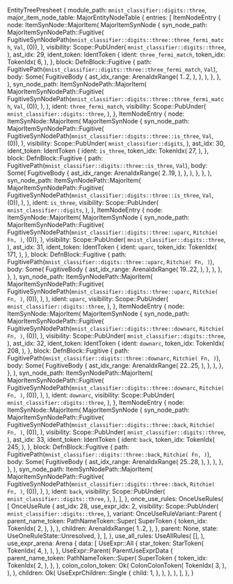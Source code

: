 EntityTreePresheet {
    module_path: `mnist_classifier::digits::three`,
    major_item_node_table: MajorEntityNodeTable {
        entries: [
            ItemNodeEntry {
                node: ItemSynNode::MajorItem(
                    MajorItemSynNode {
                        syn_node_path: MajorItemSynNodePath::Fugitive(
                            FugitiveSynNodePath(`mnist_classifier::digits::three::three_fermi_match`, `Val`, (0)),
                        ),
                        visibility: Scope::PubUnder(
                            `mnist_classifier::digits::three`,
                        ),
                        ast_idx: 29,
                        ident_token: IdentToken {
                            ident: `three_fermi_match`,
                            token_idx: TokenIdx(
                                6,
                            ),
                        },
                        block: DefnBlock::Fugitive {
                            path: FugitivePath(`mnist_classifier::digits::three::three_fermi_match`, `Val`),
                            body: Some(
                                FugitiveBody {
                                    ast_idx_range: ArenaIdxRange(
                                        1..2,
                                    ),
                                },
                            ),
                        },
                    },
                ),
                syn_node_path: ItemSynNodePath::MajorItem(
                    MajorItemSynNodePath::Fugitive(
                        FugitiveSynNodePath(`mnist_classifier::digits::three::three_fermi_match`, `Val`, (0)),
                    ),
                ),
                ident: `three_fermi_match`,
                visibility: Scope::PubUnder(
                    `mnist_classifier::digits::three`,
                ),
            },
            ItemNodeEntry {
                node: ItemSynNode::MajorItem(
                    MajorItemSynNode {
                        syn_node_path: MajorItemSynNodePath::Fugitive(
                            FugitiveSynNodePath(`mnist_classifier::digits::three::is_three`, `Val`, (0)),
                        ),
                        visibility: Scope::PubUnder(
                            `mnist_classifier::digits`,
                        ),
                        ast_idx: 30,
                        ident_token: IdentToken {
                            ident: `is_three`,
                            token_idx: TokenIdx(
                                27,
                            ),
                        },
                        block: DefnBlock::Fugitive {
                            path: FugitivePath(`mnist_classifier::digits::three::is_three`, `Val`),
                            body: Some(
                                FugitiveBody {
                                    ast_idx_range: ArenaIdxRange(
                                        2..19,
                                    ),
                                },
                            ),
                        },
                    },
                ),
                syn_node_path: ItemSynNodePath::MajorItem(
                    MajorItemSynNodePath::Fugitive(
                        FugitiveSynNodePath(`mnist_classifier::digits::three::is_three`, `Val`, (0)),
                    ),
                ),
                ident: `is_three`,
                visibility: Scope::PubUnder(
                    `mnist_classifier::digits`,
                ),
            },
            ItemNodeEntry {
                node: ItemSynNode::MajorItem(
                    MajorItemSynNode {
                        syn_node_path: MajorItemSynNodePath::Fugitive(
                            FugitiveSynNodePath(`mnist_classifier::digits::three::uparc`, `Ritchie(
                                Fn,
                            )`, (0)),
                        ),
                        visibility: Scope::PubUnder(
                            `mnist_classifier::digits::three`,
                        ),
                        ast_idx: 31,
                        ident_token: IdentToken {
                            ident: `uparc`,
                            token_idx: TokenIdx(
                                171,
                            ),
                        },
                        block: DefnBlock::Fugitive {
                            path: FugitivePath(`mnist_classifier::digits::three::uparc`, `Ritchie(
                                Fn,
                            )`),
                            body: Some(
                                FugitiveBody {
                                    ast_idx_range: ArenaIdxRange(
                                        19..22,
                                    ),
                                },
                            ),
                        },
                    },
                ),
                syn_node_path: ItemSynNodePath::MajorItem(
                    MajorItemSynNodePath::Fugitive(
                        FugitiveSynNodePath(`mnist_classifier::digits::three::uparc`, `Ritchie(
                            Fn,
                        )`, (0)),
                    ),
                ),
                ident: `uparc`,
                visibility: Scope::PubUnder(
                    `mnist_classifier::digits::three`,
                ),
            },
            ItemNodeEntry {
                node: ItemSynNode::MajorItem(
                    MajorItemSynNode {
                        syn_node_path: MajorItemSynNodePath::Fugitive(
                            FugitiveSynNodePath(`mnist_classifier::digits::three::downarc`, `Ritchie(
                                Fn,
                            )`, (0)),
                        ),
                        visibility: Scope::PubUnder(
                            `mnist_classifier::digits::three`,
                        ),
                        ast_idx: 32,
                        ident_token: IdentToken {
                            ident: `downarc`,
                            token_idx: TokenIdx(
                                208,
                            ),
                        },
                        block: DefnBlock::Fugitive {
                            path: FugitivePath(`mnist_classifier::digits::three::downarc`, `Ritchie(
                                Fn,
                            )`),
                            body: Some(
                                FugitiveBody {
                                    ast_idx_range: ArenaIdxRange(
                                        22..25,
                                    ),
                                },
                            ),
                        },
                    },
                ),
                syn_node_path: ItemSynNodePath::MajorItem(
                    MajorItemSynNodePath::Fugitive(
                        FugitiveSynNodePath(`mnist_classifier::digits::three::downarc`, `Ritchie(
                            Fn,
                        )`, (0)),
                    ),
                ),
                ident: `downarc`,
                visibility: Scope::PubUnder(
                    `mnist_classifier::digits::three`,
                ),
            },
            ItemNodeEntry {
                node: ItemSynNode::MajorItem(
                    MajorItemSynNode {
                        syn_node_path: MajorItemSynNodePath::Fugitive(
                            FugitiveSynNodePath(`mnist_classifier::digits::three::back`, `Ritchie(
                                Fn,
                            )`, (0)),
                        ),
                        visibility: Scope::PubUnder(
                            `mnist_classifier::digits::three`,
                        ),
                        ast_idx: 33,
                        ident_token: IdentToken {
                            ident: `back`,
                            token_idx: TokenIdx(
                                245,
                            ),
                        },
                        block: DefnBlock::Fugitive {
                            path: FugitivePath(`mnist_classifier::digits::three::back`, `Ritchie(
                                Fn,
                            )`),
                            body: Some(
                                FugitiveBody {
                                    ast_idx_range: ArenaIdxRange(
                                        25..28,
                                    ),
                                },
                            ),
                        },
                    },
                ),
                syn_node_path: ItemSynNodePath::MajorItem(
                    MajorItemSynNodePath::Fugitive(
                        FugitiveSynNodePath(`mnist_classifier::digits::three::back`, `Ritchie(
                            Fn,
                        )`, (0)),
                    ),
                ),
                ident: `back`,
                visibility: Scope::PubUnder(
                    `mnist_classifier::digits::three`,
                ),
            },
        ],
    },
    once_use_rules: OnceUseRules(
        [
            OnceUseRule {
                ast_idx: 28,
                use_expr_idx: 2,
                visibility: Scope::PubUnder(
                    `mnist_classifier::digits::three`,
                ),
                variant: OnceUseRuleVariant::Parent {
                    parent_name_token: PathNameToken::Super(
                        SuperToken {
                            token_idx: TokenIdx(
                                2,
                            ),
                        },
                    ),
                    children: ArenaIdxRange(
                        1..2,
                    ),
                },
                parent: None,
                state: UseOneRuleState::Unresolved,
            },
        ],
    ),
    use_all_rules: UseAllRules(
        [],
    ),
    use_expr_arena: Arena {
        data: [
            UseExpr::All {
                star_token: StarToken(
                    TokenIdx(
                        4,
                    ),
                ),
            },
            UseExpr::Parent(
                ParentUseExprData {
                    parent_name_token: PathNameToken::Super(
                        SuperToken {
                            token_idx: TokenIdx(
                                2,
                            ),
                        },
                    ),
                    colon_colon_token: Ok(
                        ColonColonToken(
                            TokenIdx(
                                3,
                            ),
                        ),
                    ),
                    children: Ok(
                        UseExprChildren::Single {
                            child: 1,
                        },
                    ),
                },
            ),
        ],
    },
}